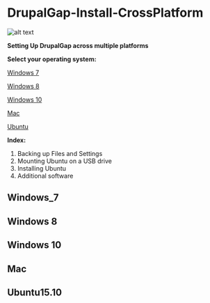 # DrupalGap-Install-CrossPlatform

![alt text](https://www.drupal.org/files/project-images/drupalgap-wide.jpg "DrupalGap")

**Setting Up DrupalGap across multiple platforms**

**Select your operating system:**

[Windows 7](#windows_7)

[Windows 8](#windows8)

[Windows 10](#windows10)

[Mac](#mac)

[Ubuntu](#ubuntu)

**Index:**

1. Backing up Files and Settings
2. Mounting Ubuntu on a USB drive
3. Installing Ubuntu
4. Additional software

## Windows_7

## Windows 8

## Windows 10

## Mac

## Ubuntu15.10
